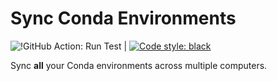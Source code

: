 # Sync Conda Environments

![!GitHub Action: Run Test](https://github.com/setu4993/sync_conda_environments/workflows/.github/workflows/main.yml/badge.svg) | [![Code style: black](https://img.shields.io/badge/code%20style-black-000000.svg)](https://github.com/psf/black)

Sync **all** your Conda environments across multiple computers.
